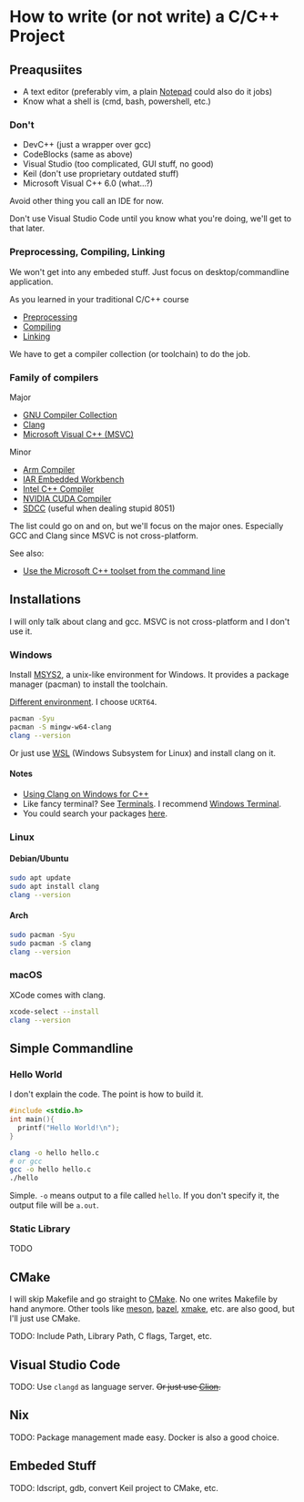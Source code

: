 # How to write (or not write) a C/C++ Project

## Preaqusiites

- A text editor (preferably vim, a plain [Notepad](https://en.wikipedia.org/wiki/Windows_Notepad) could also do it jobs)
- Know what a shell is (cmd, bash, powershell, etc.)

### Don't

- DevC++ (just a wrapper over gcc)
- CodeBlocks (same as above)
- Visual Studio (too complicated, GUI stuff, no good)
- Keil (don't use proprietary outdated stuff)
- Microsoft Visual C++ 6.0 (what...?)

Avoid other thing you call an IDE for now.

Don't use Visual Studio Code until you know what you're doing, we'll get to that later.

### Preprocessing, Compiling, Linking

We won't get into any embeded stuff. Just focus on desktop/commandline application.

As you learned in your traditional C/C++ course

- [Preprocessing](https://en.wikipedia.org/wiki/C_preprocessor)
- [Compiling](https://en.wikipedia.org/wiki/Compiler) 
- [Linking](https://en.wikipedia.org/wiki/Linker_(computing))

We have to get a compiler collection (or toolchain) to do the job.

### Family of compilers

Major

- [GNU Compiler Collection](https://gcc.gnu.org/)
- [Clang](https://clang.llvm.org/)
- [Microsoft Visual C++ (MSVC)](https://en.wikipedia.org/wiki/Microsoft_Visual_C%2B%2B)

Minor

- [Arm Compiler](https://developer.arm.com/tools-and-software/embedded/arm-compiler)
- [IAR Embedded Workbench](https://www.iar.com/iar-embedded-workbench/)
- [Intel C++ Compiler](https://software.intel.com/content/www/us/en/develop/tools/compilers.html)
- [NVIDIA CUDA Compiler](https://developer.nvidia.com/cuda-llvm-compiler)
- [SDCC](http://sdcc.sourceforge.net/) (useful when dealing stupid 8051)

The list could go on and on, but we'll focus on the major ones. Especially GCC and Clang since MSVC is not cross-platform.

See also:

- [Use the Microsoft C++ toolset from the command line](https://learn.microsoft.com/en-us/cpp/build/building-on-the-command-line?view=msvc-170)

## Installations

I will only talk about clang and gcc. MSVC is not cross-platform and I don't use it.

### Windows

Install [MSYS2](https://www.msys2.org/), a unix-like environment for Windows. It provides a package manager (pacman) to install the toolchain.

[Different environment](https://www.msys2.org/docs/environments/). I choose `UCRT64`.

```bash
pacman -Syu
pacman -S mingw-w64-clang
clang --version
```

Or just use [WSL](https://docs.microsoft.com/en-us/windows/wsl/install-win10) (Windows Subsystem for Linux) and install clang on it.

#### Notes

- [Using Clang on Windows for C++](https://wetmelon.github.io/clang-on-windows.html)
- Like fancy terminal? See [Terminals](https://www.msys2.org/docs/terminals/). I recommend [Windows Terminal](https://github.com/microsoft/terminal).
- You could search your packages [here](https://packages.msys2.org/queue).

### Linux

#### Debian/Ubuntu

```bash
sudo apt update
sudo apt install clang
clang --version
```

#### Arch 

```bash
sudo pacman -Syu
sudo pacman -S clang
clang --version
```

### macOS

XCode comes with clang. 

```bash
xcode-select --install 
clang --version
```

## Simple Commandline

### Hello World

I don't explain the code. The point is how to build it.

```c
#include <stdio.h>
int main(){
  printf("Hello World!\n");
}
```

```bash
clang -o hello hello.c
# or gcc
gcc -o hello hello.c 
./hello
```

Simple. `-o` means output to a file called `hello`. If you don't specify it, the output file will be `a.out`.

### Static Library

TODO

## CMake

I will skip Makefile and go straight to [CMake](https://cmake.org). No one writes Makefile by hand
anymore. Other tools like [meson](https://mesonbuild.com), [bazel](https://bazel.build), [xmake](https://xmake.io), etc. are also good, but I'll just
use CMake.

TODO: Include Path, Library Path, C flags, Target, etc.

## Visual Studio Code

TODO: Use `clangd` as language server. ~~Or just use [Clion](https://www.jetbrains.com/clion/).~~

## Nix

TODO: Package management made easy. Docker is also a good choice.

## Embeded Stuff

TODO: ldscript, gdb, convert Keil project to CMake, etc.
